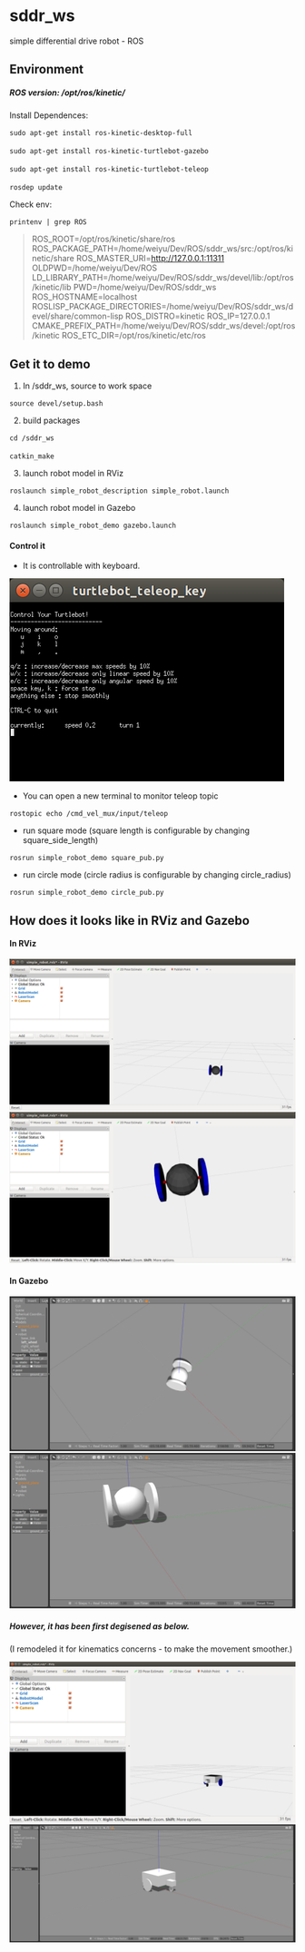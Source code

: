 # sddr_ws
simple differential drive robot - ROS

## Environment

##### ROS version: /opt/ros/kinetic/

Install Dependences:
```
sudo apt-get install ros-kinetic-desktop-full

sudo apt-get install ros-kinetic-turtlebot-gazebo 

sudo apt-get install ros-kinetic-turtlebot-teleop

rosdep update
```

Check env:
```
printenv | grep ROS
```
> ROS_ROOT=/opt/ros/kinetic/share/ros
ROS_PACKAGE_PATH=/home/weiyu/Dev/ROS/sddr_ws/src:/opt/ros/kinetic/share
ROS_MASTER_URI=http://127.0.0.1:11311
OLDPWD=/home/weiyu/Dev/ROS
LD_LIBRARY_PATH=/home/weiyu/Dev/ROS/sddr_ws/devel/lib:/opt/ros/kinetic/lib
PWD=/home/weiyu/Dev/ROS/sddr_ws
ROS_HOSTNAME=localhost
ROSLISP_PACKAGE_DIRECTORIES=/home/weiyu/Dev/ROS/sddr_ws/devel/share/common-lisp
ROS_DISTRO=kinetic
ROS_IP=127.0.0.1
CMAKE_PREFIX_PATH=/home/weiyu/Dev/ROS/sddr_ws/devel:/opt/ros/kinetic
ROS_ETC_DIR=/opt/ros/kinetic/etc/ros


## Get it to demo

1. In /sddr_ws, source to work space
```
source devel/setup.bash
```

2. build packages
```
cd /sddr_ws

catkin_make
```

3. launch robot model in RViz
```
roslaunch simple_robot_description simple_robot.launch 
```

4. launch robot model in Gazebo
```
roslaunch simple_robot_demo gazebo.launch
```

#### Control it

  * It is controllable with keyboard.

  ![teleop](./img/keyboard_teleop.png)


  * You can open a new terminal to monitor teleop topic

  ```
  rostopic echo /cmd_vel_mux/input/teleop 
  ```

  * run square mode (square length is configurable by changing square_side_length)
  ```
  rosrun simple_robot_demo square_pub.py

  ```

  * run circle mode (circle radius is configurable by changing circle_radius)
  ```
  rosrun simple_robot_demo circle_pub.py

  ```

## How does it looks like in RViz and Gazebo

#### In RViz

![1](./img/RViz1.png)
![2](./img/RViz2.png)

#### In Gazebo

![1](./img/gazebo1.png)
![2](./img/gazebo2.png)

##### However, it has been first degisened as below.
(I remodeled it for kinematics concerns - to make the movement smoother.)

![RViz](./img/RViz_0.png)
![gazebo](./img/gazebo_0.png)


